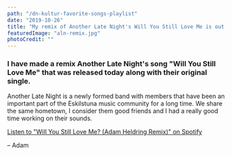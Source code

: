 ```yaml
---
path: "/dn-kultur-favorite-songs-playlist"
date: "2019-10-26"
title: "My remix of Another Late Night's Will You Still Love Me is out now"
featuredImage: "aln-remix.jpg"
photoCredit: ""
---
```


### I have made a remix Another Late Night's song "Will You Still Love Me" that was released today along with their original single.

Another Late Night is a newly formed band with members that have been an important part of the Eskilstuna music community for a long time. We share the same hometown, I consider them good friends and I had a really good time working on their sounds.

[Listen to "Will You Still Love Me? (Adam Heldring Remix)" on Spotify](https://open.spotify.com/track/3fCD4y83NWBg0QowamckzR?si=bNqlp043QM2QTKT_VWkXLA&fbclid=IwAR1XxhIXBHuNyNX28nUd4bhD9TaOTGZsT9kCuyY5YmC20uHFlbd1_iY96aM)

– Adam
